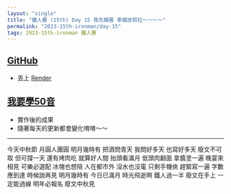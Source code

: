```yaml
---
layout: "single"
title: "鐵人賽 (15th) Day 15 我先擱著 準備放假拉～～～～"
permalink: "2023-15th-ironman/day-15"
tags: 2023-15th-ironman 鐵人賽
---
```


## [GitHub](https://github.com/yuting3656/yuting-learning-japanese)

- 丟上 [Render](https://render.com/)

## [我要學50音](https://tim-learning-japanese.onrender.com/)

- 實作後的成果
- 隨著每天的更新都會變化唷唷～～

---

今天中秋節
月圓人團圓
明月幾時有
把酒問青天
我問好多天
也寫好多天
廢文不可取
但可撐一天
還有烤肉吃
就算好人間
抬頭看滿月
低頭肉翻面
拿醬塗一遍
晚宴來相見
可樂必選配
冰塊也想陪
人在都市外
沒水也沒電
只剩手機俠
趕緊寫一遍
字數應到達
時候說再見
明月幾時有
今日已滿月
時光飛逝啊
鐵人過一半
廢文在手上
一定能過線
明年必報名
廢文中秋見

